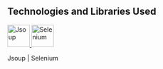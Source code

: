 ## Technologies and Libraries Used
<p align="left">
  <a href="https://jsoup.org/">
    <img src="https://cdn.42matters.com/sdk/jsoup.org.png" alt="Jsoup" width="50"/>
  </a>
  <a href="https://www.selenium.dev/">
    <img src="https://www.selenium.dev/favicons/favicon-32x32.png" alt="Selenium" width="50"/>
  </a>
</p>
Jsoup | Selenium
